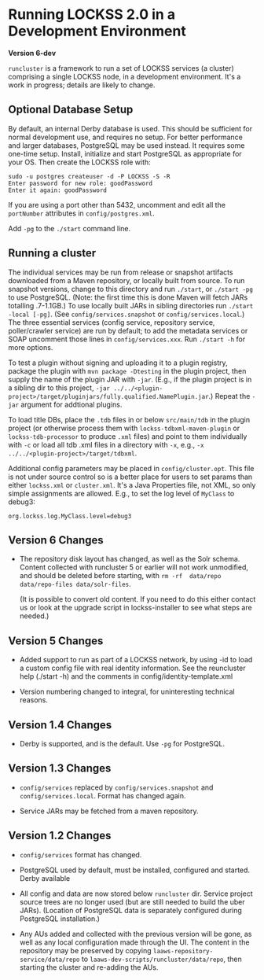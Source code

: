 # Running LOCKSS 2.0 in a Development Environment

**Version 6-dev**

`runcluster` is a framework to run a set of LOCKSS services (a cluster)
comprising a single LOCKSS node, in a development environment.  It's a work
in progress; details are likely to change.

## Optional Database Setup

By default, an internal Derby database is used.  This should be sufficient
for normal development use, and requires no setup.  For better performance
and larger databases, PostgreSQL may be used instead.  It requires some
one-time setup.  Install, initialize and start PostgreSQL as appropriate
for your OS.  Then create the LOCKSS role with:

    sudo -u postgres createuser -d -P LOCKSS -S -R
    Enter password for new role: goodPassword
    Enter it again: goodPassword

If you are using a port other than 5432, uncomment and edit all the
`portNumber` attributes in `config/postgres.xml`.

Add `-pg` to the `./start` command line.

## Running a cluster

The individual services may be run from release or snapshot artifacts
downloaded from a Maven repository, or locally built from source.  To run
snapshot versions, change to this directory and run `./start`, or `./start
-pg` to use PostgreSQL.  (Note: the first time this is done Maven will
fetch JARs totalling .7-1.1GB.)  To use locally built JARs in sibling
directories run `./start -local [-pg]`.  (See `config/services.snapshot` or
`config/services.local`.)  The three essential services (config service,
repository service, poller/crawler service) are run by default; to add the
metadata services or SOAP uncomment those lines in `config/services.xxx`.  Run
`./start -h` for more options.

To test a plugin without signing and uploading it to a plugin registry,
package the plugin with `mvn package -Dtesting` in the plugin project, then
supply the name of the plugin JAR with `-jar`.  (E.g., if the plugin
project is in a sibling dir to this project, `-jar
../../<plugin-project>/target/pluginjars/fully.qualified.NamePlugin.jar`.)
Repeat the `-jar` argument for addtional plugins.

To load title DBs, place the `.tdb` files in or below `src/main/tdb` in the
plugin project (or otherwise process them with `lockss-tdbxml-maven-plugin`
or `lockss-tdb-processor` to produce `.xml` files) and point to them
individually with `-c` or load all tdb .xml files in a directory with `-x`,
e.g., `-x ../../<plugin-project>/target/tdbxml`.

Additional config parameters may be placed in `config/cluster.opt`.  This
file is not under source control so is a better place for users to set
params than either `lockss.xml` or `cluster.xml`.  It's a Java Properties file,
not XML, so only simple assignments are allowed.  E.g., to set the log
level of `MyClass` to debug3:

    org.lockss.log.MyClass.level=debug3

## Version 6 Changes

*   The repository disk layout has changed, as well as the Solr
    schema.  Content collected with runcluster 5 or earlier will not
    work unmodified, and should be deleted before starting, with
    `rm -rf  data/repo data/repo-files data/solr-files`.

    (It is possible to convert old content.  If you need to do this
    either contact us or look at the upgrade script in
    lockss-installer to see what steps are needed.)

## Version 5 Changes

*   Added support to run as part of a LOCKSS network, by using -id <file>
    to load a custom config file with real identity information.  See the
    reuncluster help (./start -h) and the comments in
    config/identity-template.xml

*   Version numbering changed to integral, for uninteresting technical
    reasons.

## Version 1.4 Changes

*   Derby is supported, and is the default.  Use `-pg` for PostgreSQL.

## Version 1.3 Changes

*   `config/services` replaced by `config/services.snapshot` and
    `config/services.local`. Format has changed again.

*   Service JARs may be fetched from a maven repository.

## Version 1.2 Changes

*   `config/services` format has changed.

*   PostgreSQL used by default, must be installed, configured and started.
    Derby available

*   All config and data are now stored below `runcluster` dir.  Service project
    source trees are no longer used (but are still needed to build the uber
    JARs).  (Location of PostgreSQL data is separately configured during
    PostgreSQL installation.)

*   Any AUs added and collected with the previous version will be gone, as
    well as any local configuration made through the UI.  The content in the
    repository may be preserved by copying `laaws-repository-service/data/repo`
    to `laaws-dev-scripts/runcluster/data/repo`, then starting the cluster and
    re-adding the AUs.
